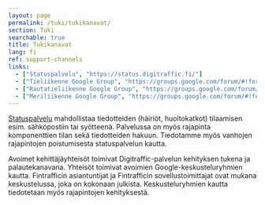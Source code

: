 ```yaml
---
layout: page
permalink: /tuki/tukikanavat/
section: Tuki
searchable: true
title: Tukikanavat
lang: fi
ref: support-channels
links:
  - ["Statuspalvelu", "https://status.digitraffic.fi/"]
  - ["Tieliikenne Google Group", "https://groups.google.com/forum/#!forum/roaddigitrafficfi"]
  - ["Rautatieliikenne Google Group", "https://groups.google.com/forum/#!forum/rata_digitraffic_fi"]
  - ["Meriliikenne Google Group", "https://groups.google.com/forum/#!forum/meridigitrafficfi"]
---
```


[Statuspalvelu](https://status.digitraffic.fi/) mahdollistaa tiedotteiden (häiriöt, huoltokatkot) tilaamisen esim. sähköpostiin tai syötteenä.
Palvelussa on myös rajapinta komponenttien tilan sekä tiedotteiden hakuun.
Tiedotamme myös vanhojen rajapintojen poistumisesta statuspalvelun kautta.

Avoimet kehittäjäyhteisöt toimivat Digitraffic-palvelun kehityksen tukena ja palautekanavana. 
Yhteisöt toimivat avoimien Google-keskusteluryhmien kautta. 
Fintrafficin asiantuntijat ja Fintrafficin sovellustoimittajat ovat mukana keskustelussa, joka on kokonaan julkista. 
Keskusteluryhmien kautta tiedotetaan myös rajapintojen kehityksestä.
